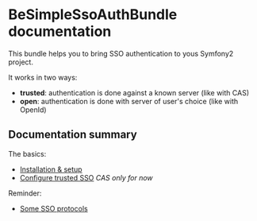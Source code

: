 BeSimpleSsoAuthBundle documentation
===================================


This bundle helps you to bring SSO authentication to yous Symfony2 project.

It works in two ways:

-   **trusted**: authentication is done against a known server (like with CAS)
-   **open**: authentication is done with server of user's choice (like with OpenId)


Documentation summary
---------------------


The basics:

-   [Installation & setup](install.md)
-   [Configure trusted SSO](trusted.md) *CAS only for now*


Reminder:

-   [Some SSO protocols](protocols.md)
